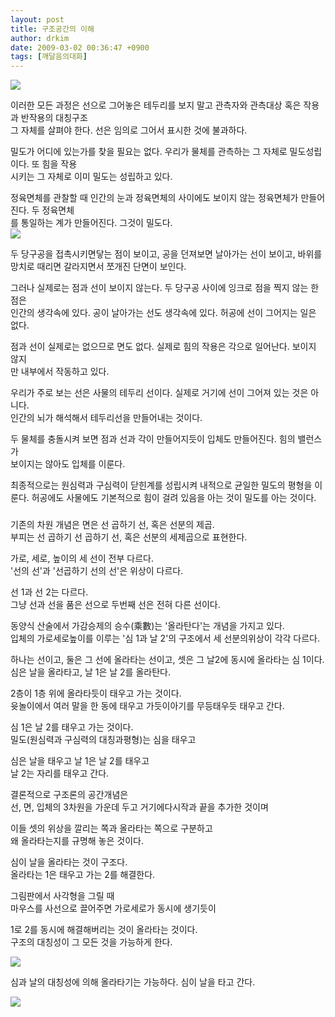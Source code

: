 ```yaml
---
layout: post
title: 구조공간의 이해
author: drkim
date: 2009-03-02 00:36:47 +0900
tags: [깨달음의대화]
---
```

![](/files/attach/images/165/688/016/1.GIF)  
  
  
  
이러한 모든 과정은 선으로 그어놓은 테두리를 보지 말고 관측자와 관측대상 혹은 작용과 반작용의 대칭구조   
그 자체를 살펴야 한다. 선은 임의로 그어서 표시한 것에 불과하다.  
  
밀도가 어디에 있는가를 찾을 필요는 없다. 우리가 물체를 관측하는 그 자체로 밀도성립이다. 또 힘을 작용  
시키는 그 자체로 이미 밀도는 성립하고 있다.   
  
정육면체를 관찰할 때 인간의 눈과 정육면체의 사이에도 보이지 않는 정육면체가 만들어진다. 두 정육면체  
를 통일하는 계가 만들어진다. 그것이 밀도다.  
![](/files/attach/images/165/713/016/2.GIF)  
  
  
  
  
두 당구공을 접촉시키면닿는 점이 보이고, 공을 던져보면 날아가는 선이 보이고, 바위를   
망치로 때리면 갈라지면서 쪼개진 단면이 보인다.  
  
그러나 실제로는 점과 선이 보이지 않는다. 두 당구공 사이에 잉크로 점을 찍지 않는 한 점은   
인간의 생각속에 있다. 공이 날아가는 선도 생각속에 있다. 허공에 선이 그어지는 일은 없다.  
  
점과 선이 실제로는 없으므로 면도 없다. 실제로 힘의 작용은 각으로 일어난다. 보이지 않지  
만 내부에서 작동하고 있다.   
  
우리가 주로 보는 선은 사물의 테두리 선이다. 실제로 거기에 선이 그어져 있는 것은 아니다.  
인간의 뇌가 해석해서 테두리선을 만들어내는 것이다.   
  
두 물체를 충돌시켜 보면 점과 선과 각이 만들어지듯이 입체도 만들어진다. 힘의 밸런스가  
보이지는 않아도 입체를 이룬다.   
  
최종적으로는 원심력과 구심력이 닫힌계를 성립시켜 내적으로 균일한 밀도의 평형을 이  
룬다. 허공에도 사물에도 기본적으로 힘이 걸려 있음을 아는 것이 밀도를 아는 것이다.  
  
  
  
###  
  
  
기존의 차원 개념은 면은 선 곱하기 선, 혹은 선분의 제곱.  
부피는 선 곱하기 선 곱하기 선, 혹은 선분의 세제곱으로 표현한다.  
  
가로, 세로, 높이의 세 선이 전부 다르다.  
'선의 선'과 '선곱하기 선의 선'은 위상이 다르다.  
  
선 1과 선 2는 다르다.  
그냥 선과 선을 품은 선으로 두번째 선은 전혀 다른 선이다.  
  
동양식 산술에서 가감승제의 승수(乘數)는 '올라탄다'는 개념을 가지고 있다.  
입체의 가로세로높이를 이루는 '심 1과 날 2'의 구조에서 세 선분의위상이 각각 다르다.  
  
하나는 선이고, 둘은 그 선에 올라타는 선이고, 셋은 그 날2에 동시에 올라타는 심 1이다.  
심은 날을 올라타고, 날 1은 날 2를 올라탄다.  
  
2층이 1층 위에 올라타듯이 태우고 가는 것이다.  
윳놀이에서 여러 말을 한 동에 태우고 가듯이아기를 무등태우듯 태우고 간다.  
  
심 1은 날 2를 태우고 가는 것이다.   
밀도(원심력과 구심력의 대칭과평형)는 심을 태우고   
  
심은 날을 태우고 날 1은 날 2를 태우고  
날 2는 자리를 태우고 간다.  
  
  
  
결론적으로 구조론의 공간개념은   
선, 면, 입체의 3차원을 가운데 두고 거기에다시작과 끝을 추가한 것이며  
  
이들 셋의 위상을 깔리는 쪽과 올라타는 쪽으로 구분하고   
왜 올라타는지를 규명해 놓은 것이다.   
  
심이 날을 올라타는 것이 구조다.  
올라타는 1은 태우고 가는 2를 해결한다.  
  
그림판에서 사각형을 그릴 때   
마우스를 사선으로 끌어주면 가로세로가 동시에 생기듯이  
  
1로 2를 동시에 해결해버리는 것이 올라타는 것이다.  
구조의 대칭성이 그 모든 것을 가능하게 한다.  
  
![](/files/attach/images/165/713/016/3.GIF)  
  
심과 날의 대칭성에 의해 올라타기는 가능하다. 심이 날을 타고 간다.  
  
![](/files/attach/images/165/076/017/295857995_4548720168.jpg)